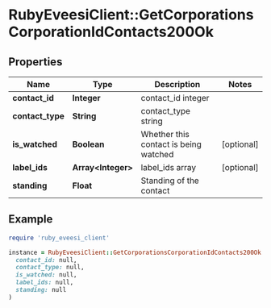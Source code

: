 # RubyEveesiClient::GetCorporationsCorporationIdContacts200Ok

## Properties

| Name | Type | Description | Notes |
| ---- | ---- | ----------- | ----- |
| **contact_id** | **Integer** | contact_id integer |  |
| **contact_type** | **String** | contact_type string |  |
| **is_watched** | **Boolean** | Whether this contact is being watched | [optional] |
| **label_ids** | **Array&lt;Integer&gt;** | label_ids array | [optional] |
| **standing** | **Float** | Standing of the contact |  |

## Example

```ruby
require 'ruby_eveesi_client'

instance = RubyEveesiClient::GetCorporationsCorporationIdContacts200Ok.new(
  contact_id: null,
  contact_type: null,
  is_watched: null,
  label_ids: null,
  standing: null
)
```

